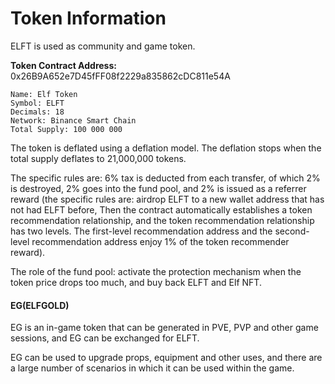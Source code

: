 # Token Information

ELFT is used as community and game token.

**Token Contract Address:** 0x26B9A652e7D45fFF08f2229a835862cDC811e54A

```
Name: Elf Token
Symbol: ELFT
Decimals: 18
Network: Binance Smart Chain
Total Supply: 100 000 000
```

The token is deflated using a deflation model. The deflation stops when the total supply deflates to 21,000,000 tokens.

The specific rules are: 6% tax is deducted from each transfer, of which 2% is destroyed, 2% goes into the fund pool, and 2% is issued as a referrer reward (the specific rules are: airdrop ELFT to a new wallet address that has not had ELFT before, Then the contract automatically establishes a token recommendation relationship, and the token recommendation relationship has two levels. The first-level recommendation address and the second-level recommendation address enjoy 1% of the token recommender reward).

The role of the fund pool: activate the protection mechanism when the token price drops too much, and buy back ELFT and Elf NFT.

#### EG(ELFGOLD)

EG is an in-game token that can be generated in PVE, PVP and other game sessions, and EG can be exchanged for ELFT.

EG can be used to upgrade props, equipment and other uses, and there are a large number of scenarios in which it can be used within the game.
